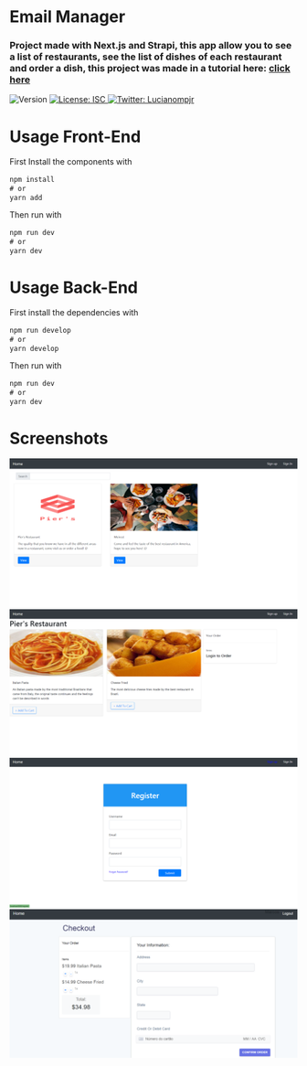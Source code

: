 # Email Manager

### Project made with Next.js and Strapi, this app allow you to see a list of restaurants, see the list of dishes of each restaurant and order a dish, this project was made in a tutorial here: <a href="https://strapi.io/blog/nextjs-react-hooks-strapi-food-app-1">click here</a>

<p>
  <img alt="Version" src="https://img.shields.io/badge/version-1.0.0-blue.svg?cacheSeconds=2592000" />
  <a href="#" target="_blank">
    <img alt="License: ISC" src="https://img.shields.io/badge/License-ISC-yellow.svg" />
  </a>
  <a href="https://twitter.com/Lucianompjr" target="_blank">
    <img alt="Twitter: Lucianompjr" src="https://img.shields.io/twitter/follow/Lucianompjr.svg?style=social" />
  </a>
</p>

# Usage Front-End

First Install the components with

```
npm install
# or
yarn add

```

Then run with

```
npm run dev
# or
yarn dev

```

# Usage Back-End

First install the dependencies with

```
npm run develop
# or
yarn develop
```

Then run with

```
npm run dev
# or
yarn dev
```

# Screenshots

<img src="./frontend/readmeImages/readme1.png" alt="initial page">
<img src="./frontend/readmeImages/readme2.png" alt="restaurant dishes">
<img src="./frontend/readmeImages/readme3.png" alt="Register Page">
<img src="./frontend/readmeImages/readme4.png" alt="Payment Page">
